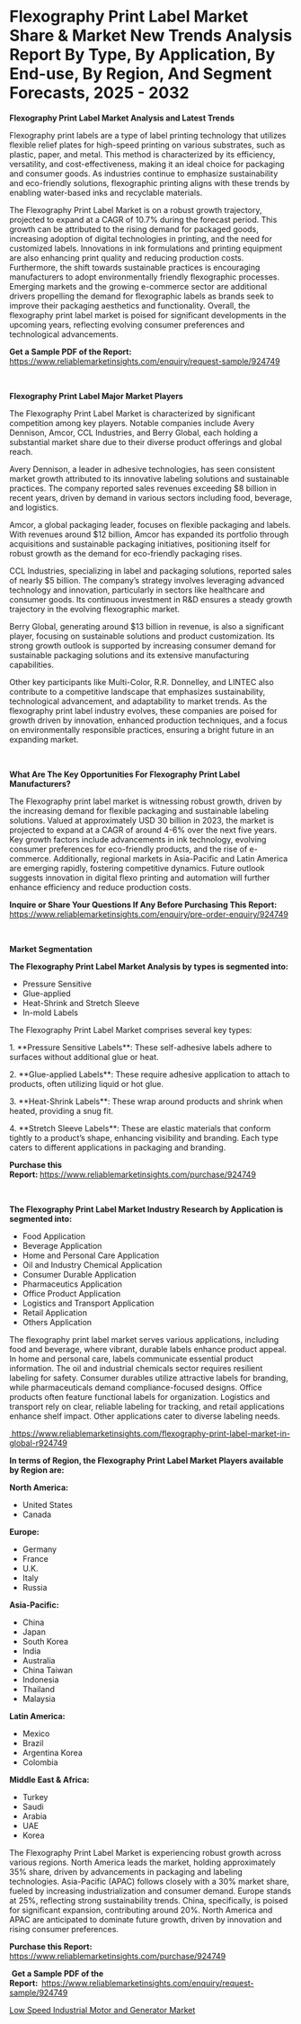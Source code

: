 <p><h1>Flexography Print Label Market Share & Market New Trends Analysis Report By Type, By Application, By End-use, By Region, And Segment Forecasts, 2025 - 2032</h1></p><p><strong>Flexography Print Label Market Analysis and Latest Trends</strong></p>
<p><p>Flexography print labels are a type of label printing technology that utilizes flexible relief plates for high-speed printing on various substrates, such as plastic, paper, and metal. This method is characterized by its efficiency, versatility, and cost-effectiveness, making it an ideal choice for packaging and consumer goods. As industries continue to emphasize sustainability and eco-friendly solutions, flexographic printing aligns with these trends by enabling water-based inks and recyclable materials.</p><p>The Flexography Print Label Market is on a robust growth trajectory, projected to expand at a CAGR of 10.7% during the forecast period. This growth can be attributed to the rising demand for packaged goods, increasing adoption of digital technologies in printing, and the need for customized labels. Innovations in ink formulations and printing equipment are also enhancing print quality and reducing production costs. Furthermore, the shift towards sustainable practices is encouraging manufacturers to adopt environmentally friendly flexographic processes. Emerging markets and the growing e-commerce sector are additional drivers propelling the demand for flexographic labels as brands seek to improve their packaging aesthetics and functionality. Overall, the flexography print label market is poised for significant developments in the upcoming years, reflecting evolving consumer preferences and technological advancements.</p></p>
<p><strong>Get a Sample PDF of the Report:&nbsp;</strong> <a href="https://www.reliablemarketinsights.com/enquiry/request-sample/924749?utm_campaign=2888&utm_medium=2&utm_source=Github&utm_content=ia&utm_term=24032025&utm_id=flexography-print-label">https://www.reliablemarketinsights.com/enquiry/request-sample/924749</a></p>
<p>&nbsp;</p>
<p><strong>Flexography Print Label Major Market Players</strong></p>
<p><p>The Flexography Print Label Market is characterized by significant competition among key players. Notable companies include Avery Dennison, Amcor, CCL Industries, and Berry Global, each holding a substantial market share due to their diverse product offerings and global reach.</p><p>Avery Dennison, a leader in adhesive technologies, has seen consistent market growth attributed to its innovative labeling solutions and sustainable practices. The company reported sales revenues exceeding $8 billion in recent years, driven by demand in various sectors including food, beverage, and logistics.</p><p>Amcor, a global packaging leader, focuses on flexible packaging and labels. With revenues around $12 billion, Amcor has expanded its portfolio through acquisitions and sustainable packaging initiatives, positioning itself for robust growth as the demand for eco-friendly packaging rises.</p><p>CCL Industries, specializing in label and packaging solutions, reported sales of nearly $5 billion. The company’s strategy involves leveraging advanced technology and innovation, particularly in sectors like healthcare and consumer goods. Its continuous investment in R&D ensures a steady growth trajectory in the evolving flexographic market.</p><p>Berry Global, generating around $13 billion in revenue, is also a significant player, focusing on sustainable solutions and product customization. Its strong growth outlook is supported by increasing consumer demand for sustainable packaging solutions and its extensive manufacturing capabilities.</p><p>Other key participants like Multi-Color, R.R. Donnelley, and LINTEC also contribute to a competitive landscape that emphasizes sustainability, technological advancement, and adaptability to market trends. As the flexography print label industry evolves, these companies are poised for growth driven by innovation, enhanced production techniques, and a focus on environmentally responsible practices, ensuring a bright future in an expanding market.</p></p>
<p>&nbsp;</p>
<p><strong>What Are The Key Opportunities For Flexography Print Label Manufacturers?</strong></p>
<p><p>The Flexography print label market is witnessing robust growth, driven by the increasing demand for flexible packaging and sustainable labeling solutions. Valued at approximately USD 30 billion in 2023, the market is projected to expand at a CAGR of around 4-6% over the next five years. Key growth factors include advancements in ink technology, evolving consumer preferences for eco-friendly products, and the rise of e-commerce. Additionally, regional markets in Asia-Pacific and Latin America are emerging rapidly, fostering competitive dynamics. Future outlook suggests innovation in digital flexo printing and automation will further enhance efficiency and reduce production costs.</p></p>
<p><strong>Inquire or Share Your Questions If Any Before Purchasing This Report:</strong> <a href="https://www.reliablemarketinsights.com/enquiry/pre-order-enquiry/924749?utm_campaign=2888&utm_medium=2&utm_source=Github&utm_content=ia&utm_term=24032025&utm_id=flexography-print-label">https://www.reliablemarketinsights.com/enquiry/pre-order-enquiry/924749</a></p>
<p>&nbsp;</p>
<p><strong>Market Segmentation</strong></p>
<p><strong>The Flexography Print Label Market Analysis by types is segmented into:</strong></p>
<p><ul><li>Pressure Sensitive</li><li>Glue-applied</li><li>Heat-Shrink and Stretch Sleeve</li><li>In-mold Labels</li></ul></p>
<p><p>The Flexography Print Label Market comprises several key types: </p><p>1. **Pressure Sensitive Labels**: These self-adhesive labels adhere to surfaces without additional glue or heat.</p><p>2. **Glue-applied Labels**: These require adhesive application to attach to products, often utilizing liquid or hot glue.</p><p>3. **Heat-Shrink Labels**: These wrap around products and shrink when heated, providing a snug fit.</p><p>4. **Stretch Sleeve Labels**: These are elastic materials that conform tightly to a product’s shape, enhancing visibility and branding. Each type caters to different applications in packaging and branding.</p></p>
<p><strong>Purchase this Report:&nbsp;</strong><a href="https://www.reliablemarketinsights.com/purchase/924749?utm_campaign=2888&utm_medium=2&utm_source=Github&utm_content=ia&utm_term=24032025&utm_id=flexography-print-label">https://www.reliablemarketinsights.com/purchase/924749</a></p>
<p>&nbsp;</p>
<p><strong>The Flexography Print Label Market Industry Research by Application is segmented into:</strong></p>
<p><ul><li>Food Application</li><li>Beverage Application</li><li>Home and Personal Care Application</li><li>Oil and Industry Chemical Application</li><li>Consumer Durable Application</li><li>Pharmaceutics Application</li><li>Office Product Application</li><li>Logistics and Transport Application</li><li>Retail Application</li><li>Others Application</li></ul></p>
<p><p>The flexography print label market serves various applications, including food and beverage, where vibrant, durable labels enhance product appeal. In home and personal care, labels communicate essential product information. The oil and industrial chemicals sector requires resilient labeling for safety. Consumer durables utilize attractive labels for branding, while pharmaceuticals demand compliance-focused designs. Office products often feature functional labels for organization. Logistics and transport rely on clear, reliable labeling for tracking, and retail applications enhance shelf impact. Other applications cater to diverse labeling needs.</p></p>
<p><a href="https://www.reliablemarketinsights.com/flexography-print-label-market-in-global-r924749?utm_campaign=2888&utm_medium=2&utm_source=Github&utm_content=ia&utm_term=24032025&utm_id=flexography-print-label">&nbsp;https://www.reliablemarketinsights.com/flexography-print-label-market-in-global-r924749</a></p>
<p><strong>In terms of Region, the Flexography Print Label Market Players available by Region are:</strong></p>
<p>
    <p> <strong> North America: </strong>
        <ul>
            <li>United States</li>
            <li>Canada</li>
        </ul>
        </p> 
    <p> <strong> Europe: </strong>
        <ul>
            <li>Germany</li>
            <li>France</li>
            <li>U.K.</li>
            <li>Italy</li>
            <li>Russia</li>
        </ul>
        </p> 
    <p> <strong> Asia-Pacific: </strong>
        <ul>
            <li>China</li>
            <li>Japan</li>
            <li>South Korea</li>
            <li>India</li>
            <li>Australia</li>
            <li>China Taiwan</li>
            <li>Indonesia</li>
            <li>Thailand</li>
            <li>Malaysia</li>
        </ul>
        </p> 
    <p> <strong> Latin America: </strong>
        <ul>
            <li>Mexico</li>
            <li>Brazil</li>
            <li>Argentina Korea</li>
            <li>Colombia</li>
        </ul>
        </p> 
    <p> <strong> Middle East & Africa: </strong>
        <ul>
            <li>Turkey</li>
            <li>Saudi</li>
            <li>Arabia</li>
            <li>UAE</li>
            <li>Korea</li>
        </ul>
    </p>
    </p>
<p><p>The Flexography Print Label Market is experiencing robust growth across various regions. North America leads the market, holding approximately 35% share, driven by advancements in packaging and labeling technologies. Asia-Pacific (APAC) follows closely with a 30% market share, fueled by increasing industrialization and consumer demand. Europe stands at 25%, reflecting strong sustainability trends. China, specifically, is poised for significant expansion, contributing around 20%. North America and APAC are anticipated to dominate future growth, driven by innovation and rising consumer preferences.</p></p>
<p><strong>Purchase this Report: </strong><a href="https://www.reliablemarketinsights.com/purchase/924749?utm_campaign=2888&utm_medium=2&utm_source=Github&utm_content=ia&utm_term=24032025&utm_id=flexography-print-label">https://www.reliablemarketinsights.com/purchase/924749</a></p>
<p>&nbsp;<strong>Get a Sample PDF of the Report:&nbsp;&nbsp;</strong><a href="https://www.reliablemarketinsights.com/enquiry/request-sample/924749?utm_campaign=2888&utm_medium=2&utm_source=Github&utm_content=ia&utm_term=24032025&utm_id=flexography-print-label">https://www.reliablemarketinsights.com/enquiry/request-sample/924749</a></p>
<p><strong></strong></p>
<p><p><a href="https://github.com/popupioo/Market-Research-Report-List-1/blob/main/low-speed-industrial-motor-and-generator-market.md?utm_campaign=2888&utm_medium=2&utm_source=Github&utm_content=ia&utm_term=24032025&utm_id=flexography-print-label">Low Speed Industrial Motor and Generator Market</a></p></p>